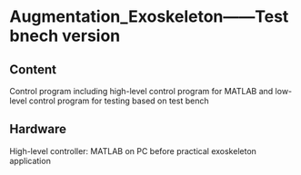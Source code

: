 # Augmentation_Exoskeleton——Test bnech version
## Content
Control program including high-level control program for MATLAB and low-level control program for testing based on test bench
## Hardware
High-level controller: MATLAB on PC 
before practical exoskeleton application

